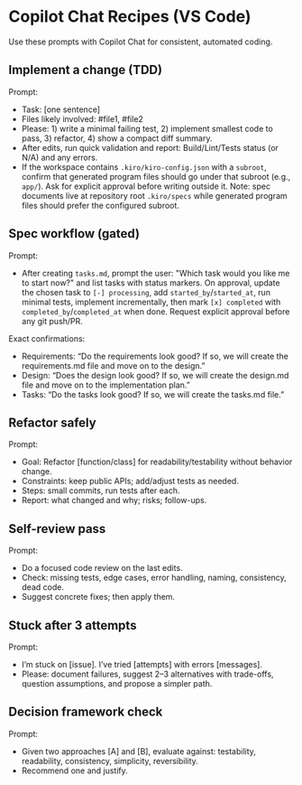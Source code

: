 # Copilot Chat Recipes (VS Code)

Use these prompts with Copilot Chat for consistent, automated coding.

## Implement a change (TDD)
Prompt:
- Task: [one sentence]
- Files likely involved: #file1, #file2
- Please: 1) write a minimal failing test, 2) implement smallest code to pass, 3) refactor, 4) show a compact diff summary.
- After edits, run quick validation and report: Build/Lint/Tests status (or N/A) and any errors.
 - If the workspace contains `.kiro/kiro-config.json` with a `subroot`, confirm that generated program files should go under that subroot (e.g., `app/`). Ask for explicit approval before writing outside it. Note: spec documents live at repository root `.kiro/specs` while generated program files should prefer the configured subroot.

## Spec workflow (gated)
Prompt:

 - After creating `tasks.md`, prompt the user: "Which task would you like me to start now?" and list tasks with status markers. On approval, update the chosen task to `[-] processing`, add `started_by`/`started_at`, run minimal tests, implement incrementally, then mark `[x] completed` with `completed_by`/`completed_at` when done. Request explicit approval before any git push/PR.

Exact confirmations:
- Requirements: “Do the requirements look good? If so, we will create the requirements.md file and move on to the design.”
- Design: “Does the design look good? If so, we will create the design.md file and move on to the implementation plan.”
- Tasks: “Do the tasks look good? If so, we will create the tasks.md file.”

## Refactor safely
Prompt:
- Goal: Refactor [function/class] for readability/testability without behavior change.
- Constraints: keep public APIs; add/adjust tests as needed.
- Steps: small commits, run tests after each.
- Report: what changed and why; risks; follow-ups.

## Self-review pass
Prompt:
- Do a focused code review on the last edits.
- Check: missing tests, edge cases, error handling, naming, consistency, dead code.
- Suggest concrete fixes; then apply them.

## Stuck after 3 attempts
Prompt:
- I’m stuck on [issue]. I’ve tried [attempts] with errors [messages].
- Please: document failures, suggest 2–3 alternatives with trade-offs, question assumptions, and propose a simpler path.

## Decision framework check
Prompt:
- Given two approaches [A] and [B], evaluate against: testability, readability, consistency, simplicity, reversibility.
- Recommend one and justify.
